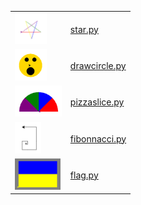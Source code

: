 
|   | |
| ------------- | ------------- |
| <img src="star.png" height="50"> |  [star.py](star.py)     |
| <img src="drawcircle_smiley.png" height="50"> |  [drawcircle.py](drawcircle.py)      |
| <img src="pizzaslice.png" height="50"> |  [pizzaslice.py](pizzaslice.py)      |
| <img src="fibonacci.png" height="50"> |  [fibonnacci.py](fibonnacci.py)      |
| <img src="flag.png" height="50"> |  [flag.py](flag.py)      |
